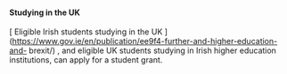 ####  Studying in the UK

[ Eligible Irish students studying in the UK
](https://www.gov.ie/en/publication/ee9f4-further-and-higher-education-and-
brexit/) , and eligible UK students studying in Irish higher education
institutions, can apply for a student grant.
